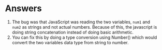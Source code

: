 # Answers
1. The bug was that JavaScript was reading the two variables, `num1` and `num2` as strings and not actual numbers. Because of this, the javascript is doing string concatenation instead of doing basic arithmetic.
2. You can fix this by doing a type conversion using Number() which would convert the two variables data type from string to number.
